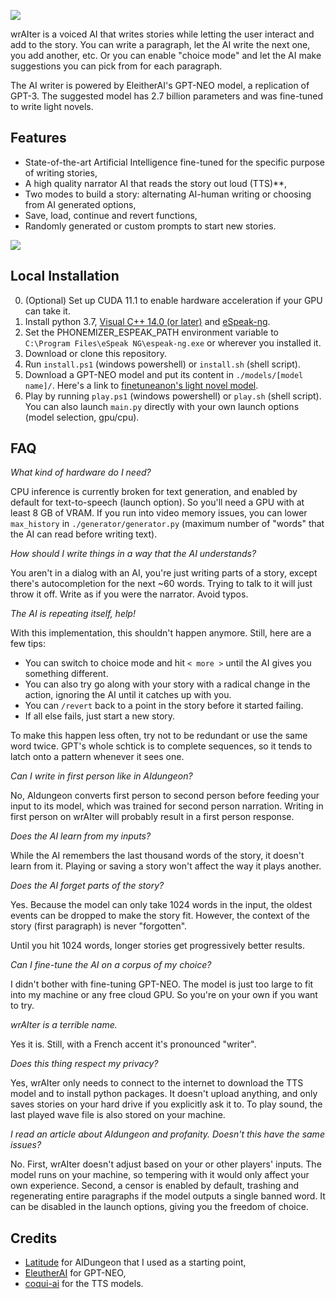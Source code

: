 ![](https://i.imgur.com/wbxNBBA.png)

wrAIter is a voiced AI that writes stories while letting the user interact and add to the story.
You can write a paragraph, let the AI write the next one, you add another, etc.
Or you can enable "choice mode" and let the AI make suggestions you can pick
from for each paragraph.

The AI writer is powered by EleitherAI's GPT-NEO model, a replication of GPT-3.
The suggested model has 2.7 billion parameters
and was fine-tuned to write light novels.

## Features
* State-of-the-art Artificial Intelligence fine-tuned for the specific purpose of writing stories,
* A high quality narrator AI that reads the story out loud (TTS)**,
* Two modes to build a story: alternating AI-human writing or choosing from AI generated options,
* Save, load, continue and revert functions,
* Randomly generated or custom prompts to start new stories.


![](https://i.imgur.com/bOSnLJi.png)

## Local Installation
0. (Optional) Set up CUDA 11.1 to enable hardware acceleration if your GPU can take it.
1. Install python 3.7, [Visual C++ 14.0 (or later)](https://visualstudio.microsoft.com/visual-cpp-build-tools/) and [eSpeak-ng](https://github.com/espeak-ng/espeak-ng).
2. Set the PHONEMIZER_ESPEAK_PATH environment variable to `C:\Program Files\eSpeak NG\espeak-ng.exe` or wherever you installed it.
3. Download or clone this repository.
4. Run `install.ps1` (windows powershell) or `install.sh` (shell script).
5. Download a GPT-NEO model and put its content in `./models/[model name]/`. Here's a link to [finetuneanon's light novel model](https://drive.google.com/file/d/1M1JY459RBIgLghtWDRDXlD4Z5DAjjMwg/view?usp=sharing). 
6. Play by running `play.ps1` (windows powershell) or `play.sh` (shell script). You can also launch `main.py` directly with your own launch options (model selection, gpu/cpu).


## FAQ
_What kind of hardware do I need?_

CPU inference is currently broken for text generation, and enabled by default for text-to-speech (launch option).
So you'll need a GPU with at least 8 GB of VRAM. If you run into video memory issues, you can lower `max_history`
in `./generator/generator.py` (maximum number of "words" that the AI can read before writing text).

_How should I write things in a way that the AI understands?_

You aren't in a dialog with an AI, you're just writing parts of a story, except there's autocompletion for the next ~60 words. Trying to talk to it will just throw it off. Write as if you were the narrator. Avoid typos.

_The AI is repeating itself, help!_

With this implementation, this shouldn't happen anymore. Still, here are a few tips:
* You can switch to choice mode and hit `< more >` until the AI gives you something different.
* You can also try go along with your story with a radical change in the action, ignoring the AI until it catches up with you.
* You can `/revert` back to a point in the story before it started failing.
* If all else fails, just start a new story.

To make this happen less often, try not to be redundant or use the same word twice. GPT's whole schtick is to complete sequences, so it tends to latch onto a pattern whenever it sees one.

_Can I write in first person like in AIdungeon?_

No, AIdungeon converts first person to second person before feeding your input to its model, which was trained for second person narration. Writing in first person on wrAIter will probably result in a first person response.

_Does the AI learn from my inputs?_

While the AI remembers the last thousand words of the story, it doesn't learn from it. Playing or saving a story won't affect the way it plays another.

_Does the AI forget parts of the story?_

Yes. Because the model can only take 1024 words in the input, the oldest events can be dropped to make the story fit. However, the context of the story (first paragraph) is never "forgotten".

Until you hit 1024 words, longer stories get progressively better results.

_Can I fine-tune the AI on a corpus of my choice?_

I didn't bother with fine-tuning GPT-NEO. The model is just too large to fit into my machine or any free cloud GPU.
So you're on your own if you want to try.

_wrAIter is a terrible name._

Yes it is. Still, with a French accent it's pronounced "writer".

_Does this thing respect my privacy?_

Yes, wrAIter only needs to connect to the internet to download the TTS model and to install python packages. It doesn't upload anything, and only saves stories on your hard drive if you explicitly ask it to. To play sound, the last played wave file is also stored on your machine.

_I read an article about AIdungeon and profanity. Doesn't this have the same issues?_

No. First, wrAIter doesn't adjust based on your or other players' inputs. The model runs on your machine, so tempering with it would only affect your own experience. Second, a censor is enabled by default, trashing and regenerating entire paragraphs if the model outputs a single banned word. It can be disabled in the launch options, giving you the freedom of choice.


## Credits
* [Latitude](https://github.com/Latitude-Archives/AIDungeon) for AIDungeon that I used as a starting point,
* [EleutherAI](https://www.eleuther.ai/projects/gpt-neo/) for GPT-NEO,
* [coqui-ai](https://github.com/coqui-ai/TTS) for the TTS models.
